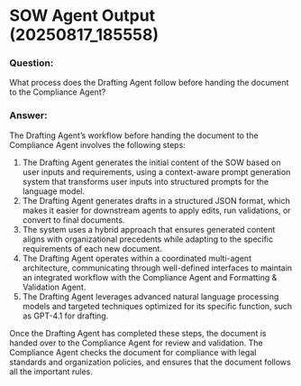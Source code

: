 # SOW Agent Output (20250817_185558)

### Question:
What process does the Drafting Agent follow before handing the document to the Compliance Agent?

### Answer:
The Drafting Agent’s workflow before handing the document to the Compliance Agent involves the following steps:

1. The Drafting Agent generates the initial content of the SOW based on user inputs and requirements, using a context-aware prompt generation system that transforms user inputs into structured prompts for the language model.
2. The Drafting Agent generates drafts in a structured JSON format, which makes it easier for downstream agents to apply edits, run validations, or convert to final documents.
3. The system uses a hybrid approach that ensures generated content aligns with organizational precedents while adapting to the specific requirements of each new document.
4. The Drafting Agent operates within a coordinated multi-agent architecture, communicating through well-defined interfaces to maintain an integrated workflow with the Compliance Agent and Formatting & Validation Agent.
5. The Drafting Agent leverages advanced natural language processing models and targeted techniques optimized for its specific function, such as GPT-4.1 for drafting.

Once the Drafting Agent has completed these steps, the document is handed over to the Compliance Agent for review and validation. The Compliance Agent checks the document for compliance with legal standards and organization policies, and ensures that the document follows all the important rules.
